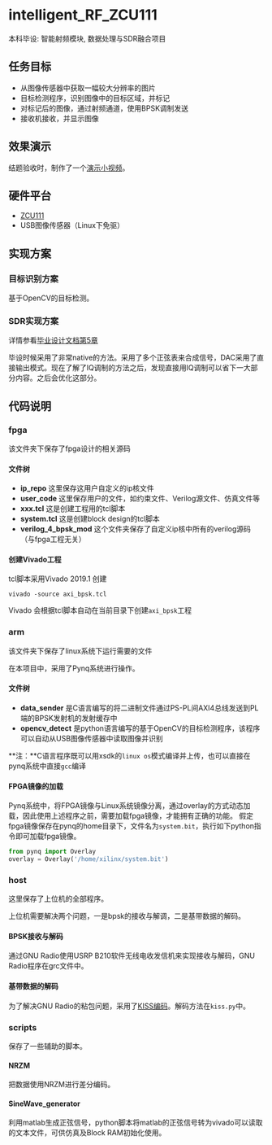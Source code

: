 # intelligent_RF_ZCU111

本科毕设: 智能射频模块, 数据处理与SDR融合项目

## 任务目标

- 从图像传感器中获取一幅较大分辨率的图片
- 目标检测程序，识别图像中的目标区域，并标记
- 对标记后的图像，通过射频通道，使用BPSK调制发送
- 接收机接收，并显示图像

## 效果演示

结题验收时，制作了一个[演示小视频](https://www.bilibili.com/video/BV1nK4y1K7CV/)。

## 硬件平台

- [ZCU111](https://www.xilinx.com/products/boards-and-kits/zcu111.html)
- USB图像传感器（Linux下免驱）

## 实现方案

### 目标识别方案

基于OpenCV的目标检测。

### SDR实现方案

详情参看[毕业设计文档第5章](./doc/BPSK调制的实现与验证.pdf)

毕设时候采用了非常native的方法。采用了多个正弦表来合成信号，DAC采用了直接输出模式。现在了解了IQ调制的方法之后，发现直接用IQ调制可以省下一大部分内容。之后会优化这部分。

## 代码说明

### fpga

该文件夹下保存了fpga设计的相关源码

#### 文件树

- **ip_repo** 这里保存这用户自定义的ip核文件
- **user_code** 这里保存用户的文件，如约束文件、Verilog源文件、仿真文件等
- **xxx.tcl** 这是创建工程用的tcl脚本
- **system.tcl** 这是创建block design的tcl脚本
- **verilog_4_bpsk_mod** 这个文件夹保存了自定义ip核中所有的verilog源码（与fpga工程无关）

#### 创建Vivado工程

tcl脚本采用Vivado 2019.1 创建

```shell
vivado -source axi_bpsk.tcl
```

Vivado 会根据tcl脚本自动在当前目录下创建`axi_bpsk`工程

### arm

该文件夹下保存了linux系统下运行需要的文件

在本项目中，采用了Pynq系统进行操作。

#### 文件树

- **data_sender** 是C语言编写的将二进制文件通过PS-PL间AXI4总线发送到PL端的BPSK发射机的发射缓存中
- **opencv_detect** 是python语言编写的基于OpenCV的目标检测程序，该程序可以自动从USB图像传感器中读取图像并识别

**注：**C语言程序既可以用xsdk的`linux os`模式编译并上传，也可以直接在pynq系统中直接`gcc`编译

#### FPGA镜像的加载

Pynq系统中，将FPGA镜像与Linux系统镜像分离，通过overlay的方式动态加载，因此使用上述程序之前，需要加载fpga镜像，才能拥有正确的功能。
假定fpga镜像保存在pynq的home目录下，文件名为`system.bit`，执行如下python指令即可加载fpga镜像。

```Python
from pynq import Overlay
overlay = Overlay('/home/xilinx/system.bit')
```

### host

这里保存了上位机的全部程序。

上位机需要解决两个问题，一是bpsk的接收与解调，二是基带数据的解码。

#### BPSK接收与解码

通过GNU Radio使用USRP B210软件无线电收发信机来实现接收与解码，GNU Radio程序在grc文件中。

#### 基带数据的解码

为了解决GNU Radio的粘包问题，采用了[KISS编码](https://en.wikipedia.org/wiki/KISS_(TNC))。解码方法在`kiss.py`中。

### scripts

保存了一些辅助的脚本。

#### NRZM

把数据使用NRZM进行差分编码。

#### SineWave_generator

利用matlab生成正弦信号，python脚本将matlab的正弦信号转为vivado可以读取的文本文件，可供仿真及Block RAM初始化使用。
